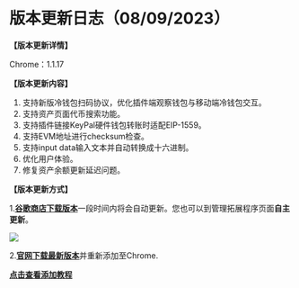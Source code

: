 # 版本更新日志（08/09/2023）

**【版本更新详情】**

Chrome：1.1.17



**【版本更新内容】**

1. 支持新版冷钱包扫码协议，优化插件端观察钱包与移动端冷钱包交互。
2. 支持资产页面代币搜索功能。
3. 支持插件链接KeyPal硬件钱包转账时适配EIP-1559。
4. 支持EVM地址进行checksum检查。
5. 支持input data输入文本并自动转换成十六进制。
6. 优化用户体验。
7. 修复资产余额更新延迟问题。



**【版本更新方式】**

1.[**谷歌商店下载版本**](https://chrome.google.com/webstore/detail/tokenpocket/mfgccjchihfkkindfppnaooecgfneiii?hl=zh-CN)一段时间内将会自动更新。您也可以到管理拓展程序页面**自主更新**。

![](<../../.gitbook/assets/组 5.png>)

2.[**官网下载最新版本**](broken-reference)并重新添加至Chrome.

[**点击查看添加教程**](https://help.tokenpocket.pro/cn/extension-wallet/faq/installation-tutorial)
